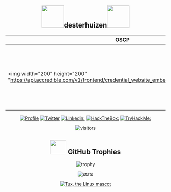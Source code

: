 <div align="center">
  
  <h2><img src="https://media.giphy.com/media/3XpvBjjMWtYYIOtOlp/giphy.gif" width="70">desterhuizen<img src="https://media.giphy.com/media/3XpvBjjMWtYYIOtOlp/giphy.gif" width="70"></h2>
  
| OSCP | C\|EH (Master) | C\|EH | C\EH (Practical) |
|------------|------------|------------|------------| 
| <img width="200" height="200" "https://api.accredible.com/v1/frontend/credential_website_embed_image/badge/72627710"> | [<img width="200" height="200" src="https://aspen.eccouncil.org/Content/Badges/CertifiedBadges/CEHMASTER_5FB43496785F.png">](https://aspen.eccouncil.org/VerifyBadge?type=certification&a=VVUr2sh+obJViSmBkqkrXbilwSG7bu8Nqr+9ZhZ2aME=) | [<img width="200" height="200" src="https://aspen.eccouncil.org/Content/Badges/CertifiedBadges/CEH_2E345519D3F7.png">](https://aspen.eccouncil.org/VerifyBadge?type=certification&a=IklI8VJJRcrxRV0qYAV/BJuaHuJQzzWZ2mUvNTvpYh4=) | [<img width="200" height="200" src="https://aspen.eccouncil.org/Content/Badges/CertifiedBadges/CEHPRACTICAL_5FB43496785F.png">](https://aspen.eccouncil.org/VerifyBadge?type=certification&a=VVUr2sh+obJViSmBkqkrXVjmuctLmvVQxfYIGVXNbdU=) | 
  
  [![Profile](https://img.shields.io/badge/Website-38B2AC?style=for-the-badge&logo=webdriverio&logoColor=white)](https://desterhuizen.eu/)
  [![Twitter](https://img.shields.io/badge/twitter-1DA1F2?style=for-the-badge&logo=twitter&logoColor=white)](https://twitter.com/desterhuizen)
  [![Linkedin:](https://img.shields.io/badge/linkedin-0A66C2?style=for-the-badge&logo=linkedin&logoColor=white)](https://www.linkedin.com/in/desterhuizen/)
  [![HackTheBox:](https://img.shields.io/badge/hackthebox-a3e54a?style=for-the-badge&logo=hackthebox&logoColor=black)](https://app.hackthebox.com/profile/100799)
  [![TryHackMe:](https://img.shields.io/badge/tryhackme-red?style=for-the-badge&logo=tryhackme)](https://tryhackme.com/p/desterhuizen)

  ![visitors](https://visitor-badge.laobi.icu/badge?page_id=desterhuizen)
  ## <img src="https://media.giphy.com/media/YMwJF1OQAlbnf6HFjd/giphy.gif" width="50" height="45"> GitHub Trophies

  ![trophy](https://github-profile-trophy.vercel.app/?username=desterhuizen&theme=onedark&column=8)

  ![stats](https://github-readme-stats.vercel.app/api?username=desterhuizen&hide=prs,contribs&show_icons=true&theme=nord)

  [![Tux, the Linux mascot](https://tryhackme-badges.s3.amazonaws.com/desterhuizen.png)](https://tryhackme.com/p/desterhuizen)
  
  

  
</div>
